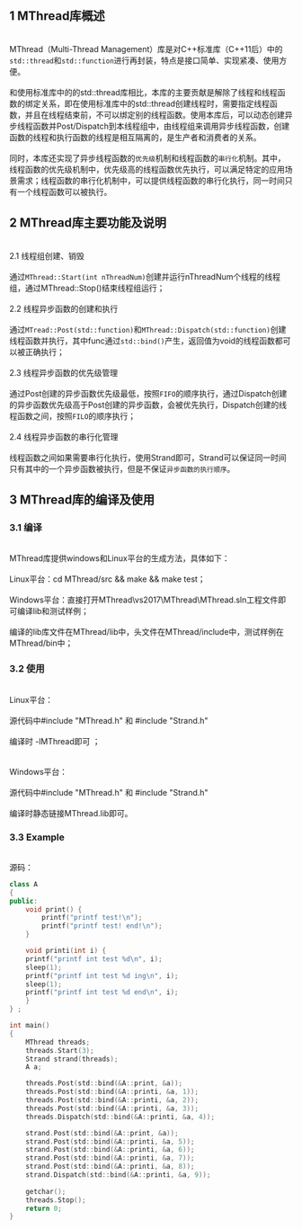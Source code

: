 ## 1 MThread库概述
<br> MThread（Multi-Thread Management）库是对C++标准库（C++11后）中的`std::thread`和`std::function`进行再封装，特点是接口简单、实现紧凑、使用方便。 </br>
<br> 和使用标准库中的的std::thread库相比，本库的主要贡献是解除了线程和线程函数的绑定关系，即在使用标准库中的std::thread创建线程时，需要指定线程函数，并且在线程结束前，不可以绑定别的线程函数。使用本库后，可以动态创建异步线程函数并Post/Dispatch到本线程组中，由线程组来调用异步线程函数，创建函数的线程和执行函数的线程是相互隔离的，是生产者和消费者的关系。</br>
<br> 同时，本库还实现了异步线程函数的`优先级`机制和线程函数的`串行化`机制。其中，线程函数的优先级机制中，优先级高的线程函数优先执行，可以满足特定的应用场景需求；线程函数的串行化机制中，可以提供线程函数的串行化执行，同一时间只有一个线程函数可以被执行。</br>
## 2 MThread库主要功能及说明
  <br> 2.1 线程组创建、销毁</br>
  <br> 通过`MThread::Start(int nThreadNum)`创建并运行nThreadNum个线程的线程组，通过MThread::Stop()结束线程组运行；</br>
  <br> 2.2 线程异步函数的创建和执行</br>
  <br> 通过`MTread::Post(std::function)`和`MThread::Dispatch(std::function)`创建线程函数并执行，其中func通过`std::bind()`产生，返回值为void的线程函数都可以被正确执行；</br>
  <br> 2.3 线程异步函数的优先级管理</br>
  <br> 通过Post创建的异步函数优先级最低，按照`FIFO`的顺序执行，通过Dispatch创建的异步函数优先级高于Post创建的异步函数，会被优先执行，Dispatch创建的线程函数之间，按照`FILO`的顺序执行；</br>
  <br> 2.4 线程异步函数的串行化管理</br>
  <br> 线程函数之间如果需要串行化执行，使用Strand即可，Strand可以保证同一时间只有其中的一个异步函数被执行，但是不保证`异步函数的执行顺序`。</br>

## 3 MThread库的编译及使用
### 3.1 编译
<br>MThread库提供windows和Linux平台的生成方法，具体如下： </br>
<br>Linux平台：cd MThread/src && make && make test； </br>
<br>Windows平台：直接打开MThread\vs2017\MThread\MThread.sln工程文件即可编译lib和测试样例； </br>
<br>编译的lib库文件在MThread/lib中，头文件在MThread/include中，测试样例在MThread/bin中； </br>
### 3.2 使用
<br>Linux平台：</br>
<br>源代码中#include "MThread.h" 和 #include "Strand.h" </br>
<br>编译时 -lMThread即可 ；</br>
<br />
<br>Windows平台：</br>
<br>源代码中#include "MThread.h" 和 #include "Strand.h" </br>
<br>编译时静态链接MThread.lib即可。 </br>
### 3.3 Example
<br>源码：<br />
```cpp
class A
{
public:
    void print() {
        printf("printf test!\n");
        printf("printf test! end!\n");
    }

    void printi(int i) {
	printf("printf int test %d\n", i);
	sleep(1);
	printf("printf int test %d ing\n", i);
	sleep(1);
	printf("printf int test %d end\n", i);
    }
} ;  
```
```c
int main()  
{  
    MThread threads;  
    threads.Start(3);  
    Strand strand(threads);  
    A a;  

    threads.Post(std::bind(&A::print, &a));  
    threads.Post(std::bind(&A::printi, &a, 1));  
    threads.Post(std::bind(&A::printi, &a, 2));  
    threads.Post(std::bind(&A::printi, &a, 3));  
    threads.Dispatch(std::bind(&A::printi, &a, 4));  

    strand.Post(std::bind(&A::print, &a));  
    strand.Post(std::bind(&A::printi, &a, 5));  
    strand.Post(std::bind(&A::printi, &a, 6));  
    strand.Post(std::bind(&A::printi, &a, 7));  
    strand.Post(std::bind(&A::printi, &a, 8));  
    strand.Dispatch(std::bind(&A::printi, &a, 9));  
    
    getchar();  
    threads.Stop();  
    return 0;  
}  
```
<br><br />
